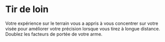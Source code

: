 # Tir de loin

<p>Votre expérience sur le terrain vous a appris à vous concentrer sur votre visée pour améliorer votre précision lorsque vous tirez à longue distance. Doublez les facteurs de portée de votre arme.</p>